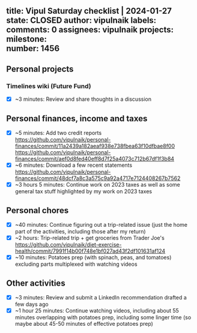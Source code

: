 title:	Vipul Saturday checklist | 2024-01-27
state:	CLOSED
author:	vipulnaik
labels:	
comments:	0
assignees:	vipulnaik
projects:	
milestone:	
number:	1456
--
## Personal projects

### Timelines wiki (Future Fund)

- [x] ~3 minutes: Review and share thoughts in a discussion

## Personal finances, income and taxes

- [x] ~5 minutes: Add two credit reports https://github.com/vipulnaik/personal-finances/commit/11a2439a182aeaf938e738fbea63f10dfbae8f00 https://github.com/vipulnaik/personal-finances/commit/aef0d8fed40eff8d7f25a4073c712b67df1f3b84
- [x] ~6 minutes: Download a few recent statements https://github.com/vipulnaik/personal-finances/commit/48dcf7a8c3a575c9a92a4717e7124408267b7562
- [x] ~3 hours 5 minutes: Continue work on 2023 taxes as well as some general tax stuff highlighted by my work on 2023 taxes

## Personal chores

- [x] ~40 minutes: Continue figuring out a trip-related issue (just the home part of the activities, including those after my return)
- [x] ~2 hours: Trip-related trip + get groceries from Trader Joe's https://github.com/vipulnaik/diet-exercise-health/commit/7991f14b00f748e1bf027ad43f2df101631af124
- [x] ~10 minutes: Potatoes prep (with spinach, peas, and tomatoes) excluding parts multiplexed with watching videos

## Other activities

- [x] ~3 minutes: Review and submit a LinkedIn recommendation drafted a few days ago
- [x] ~1 hour 25 minutes: Continue watching videos, including about 55 minutes overlapping with potatoes prep, including some linger time (so maybe about 45-50 minutes of effective potatoes prep)
